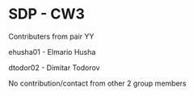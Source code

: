 SDP - CW3
==================

Contributers from pair YY

ehusha01 - Elmario Husha

dtodor02 - Dimitar Todorov

No contribution/contact from other 2 group members
